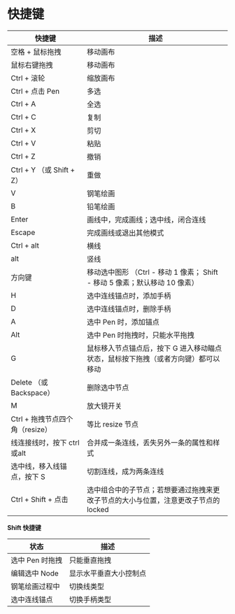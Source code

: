 # 快捷键

| 快捷键                          | 描述                                                                              |
| ------------------------------- | --------------------------------------------------------------------------------- |
| 空格 + 鼠标拖拽                 | 移动画布                                                                          |
| 鼠标右键拖拽                    | 移动画布                                                                          |
| Ctrl + 滚轮                     | 缩放画布                                                                          |
| Ctrl + 点击 Pen                 | 多选                                                                              |
| Ctrl + A                        | 全选                                                                              |
| Ctrl + C                        | 复制                                                                              |
| Ctrl + X                        | 剪切                                                                              |
| Ctrl + V                        | 粘贴                                                                              |
| Ctrl + Z                        | 撤销                                                                              |
| Ctrl + Y （或 Shift + Z）       | 重做                                                                              |
| V                               | 钢笔绘画                                                                          |
| B                               | 铅笔绘画                                                                          |
| Enter                           | 画线中，完成画线；选中线，闭合连线                                                |
| Escape                          | 完成画线或退出其他模式                                                            |
| Ctrl + alt                          | 横线                                                            |
| alt                          | 竖线                                                            |
| 方向键                          | 移动选中图形 （Ctrl - 移动 1 像素； Shift - 移动 5 像素；默认移动 10 像素）       |
| H                               | 选中连线锚点时，添加手柄                                                          |
| D                               | 选中连线锚点时，删除手柄                                                          |
| A                               | 选中 Pen 时，添加锚点                                                             |
| Alt                             | 选中 Pen 时拖拽时，只能水平拖拽                                                   |
| G                               | 鼠标移入节点锚点后，按下 G 进入移动瞄点状态，鼠标按下拖拽（或者方向键）都可以移动 |
| Delete （或 Backspace）         | 删除选中节点                                                                      |
| M                               | 放大镜开关                                                                        |
| Ctrl + 拖拽节点四个角（resize） | 等比 resize 节点                                                                  |
| 线连接线时，按下 ctrl或alt            | 合并成一条连线，丢失另外一条的属性和样式                                           |
| 选中线，移入线锚点，按下 S          | 切割连线，成为两条连线                                           |
| Ctrl + Shift + 点击          | 选中组合中的子节点；若想要通过拖拽来更改子节点的大小与位置，注意更改子节点的 locked                                         |

**Shift 快捷键**

| 状态            | 描述                   |
| --------------- | ---------------------- |
| 选中 Pen 时拖拽 | 只能垂直拖拽           |
| 编辑选中 Node   | 显示水平垂直大小控制点 |
| 钢笔绘画过程中  | 切换线类型             |
| 选中连线锚点    | 切换手柄类型           |
